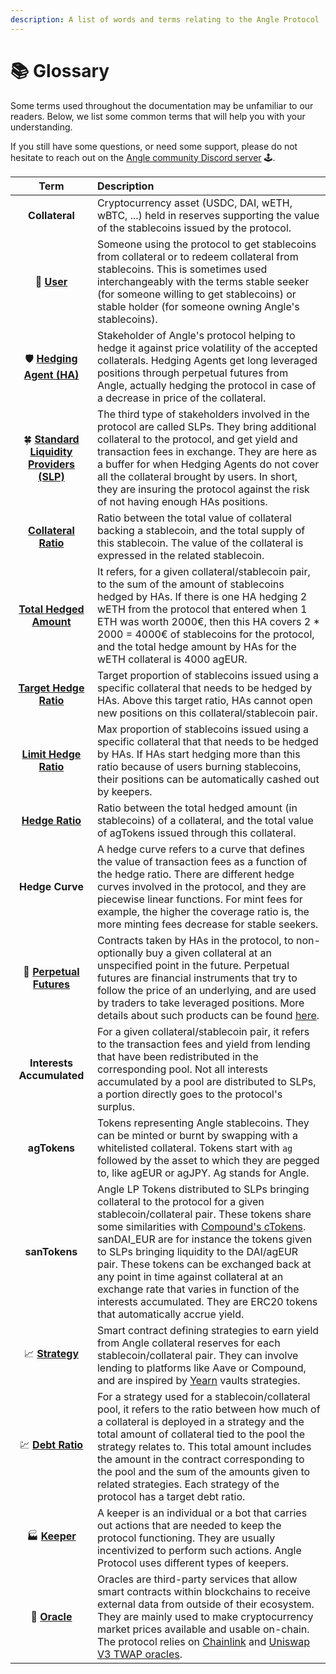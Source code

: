 ```yaml
---
description: A list of words and terms relating to the Angle Protocol
---
```


# 📚 Glossary

Some terms used throughout the documentation may be unfamiliar to our readers. Below, we list some common terms that will help you with your understanding.

If you still have some questions, or need some support, please do not hesitate to reach out on the [Angle community Discord server](https://discord.gg/67WSSZqBG6) 🕹️.

|                                                 Term                                                 | Description                                                                                                                                                                                                                                                                                                                                                                                                                                                                                                                       |
| :--------------------------------------------------------------------------------------------------: | :-------------------------------------------------------------------------------------------------------------------------------------------------------------------------------------------------------------------------------------------------------------------------------------------------------------------------------------------------------------------------------------------------------------------------------------------------------------------------------------------------------------------------------- |
|                                            **Collateral**                                            | Cryptocurrency asset \(USDC, DAI, wETH, wBTC, ...\) held in reserves supporting the value of the stablecoins issued by the protocol.                                                                                                                                                                                                                                                                                                                                                                                              |
|                               💱 [**User**](concepts/stable-seekers/)                                | Someone using the protocol to get stablecoins from collateral or to redeem collateral from stablecoins. This is sometimes used interchangeably with the terms stable seeker \(for someone willing to get stablecoins\) or stable holder \(for someone owning Angle's stablecoins\).                                                                                                                                                                                                                                               |
|                       🛡️ [**Hedging Agent \(HA\)**](concepts/hedging-agents/)                        | Stakeholder of Angle's protocol helping to hedge it against price volatility of the accepted collaterals. Hedging Agents get long leveraged positions through perpetual futures from Angle, actually hedging the protocol in case of a decrease in price of the collateral.                                                                                                                                                                                                                                                       |
|        🍀 [**Standard Liquidity Providers \(SLP\)**](concepts/standard-liquidity-providers/)         | The third type of stakeholders involved in the protocol are called SLPs. They bring additional collateral to the protocol, and get yield and transaction fees in exchange. They are here as a buffer for when Hedging Agents do not cover all the collateral brought by users. In short, they are insuring the protocol against the risk of not having enough HAs positions.                                                                                                                                                      |
|              [**Collateral Ratio**](https://docs.angle.money/concepts/collateral-ratio)              | Ratio between the total value of collateral backing a stablecoin, and the total supply of this stablecoin. The value of the collateral is expressed in the related stablecoin.                                                                                                                                                                                                                                                                                                                                                    |
|               [**Total Hedged Amount**](concepts/hedging-agents/#has-covered-amounts)                | It refers, for a given collateral/stablecoin pair, to the sum of the amount of stablecoins hedged by HAs. If there is one HA hedging 2 wETH from the protocol that entered when 1 ETH was worth 2000€, then this HA covers 2 \* 2000 = 4000€ of stablecoins for the protocol, and the total hedge amount by HAs for the wETH collateral is 4000 agEUR.                                                                                                                                                                            |
| [**Target Hedge Ratio**](concepts/hedging-agents/faq-ha.md#what-is-exactly-implied-by-hedging-ratio) | Target proportion of stablecoins issued using a specific collateral that needs to be hedged by HAs. Above this target ratio, HAs cannot open new positions on this collateral/stablecoin pair.                                                                                                                                                                                                                                                                                                                                    |
|                [**Limit Hedge Ratio**](concepts/hedging-agents/#has-covered-amounts)                 | Max proportion of stablecoins issued using a specific collateral that that needs to be hedged by HAs. If HAs start hedging more than this ratio because of users burning stablecoins, their positions can be automatically cashed out by keepers.                                                                                                                                                                                                                                                                                 |
|    [**Hedge Ratio**](concepts/hedging-agents/faq-ha.md#what-is-exactly-implied-by-hedging-ratio)     | Ratio between the total hedged amount (in stablecoins) of a collateral, and the total value of agTokens issued through this collateral.                                                                                                                                                                                                                                                                                                                                                                                           |
|                                           **Hedge Curve**                                            | A hedge curve refers to a curve that defines the value of transaction fees as a function of the hedge ratio. There are different hedge curves involved in the protocol, and they are piecewise linear functions. For mint fees for example, the higher the coverage ratio is, the more minting fees decrease for stable seekers.                                                                                                                                                                                                  |
|                🔮 [**Perpetual Futures**](concepts/hedging-agents/#perpetual-futures)                | Contracts taken by HAs in the protocol, to non-optionally buy a given collateral at an unspecified point in the future. Perpetual futures are financial instruments that try to follow the price of an underlying, and are used by traders to take leveraged positions. More details about such products can be found [here](https://academy.binance.com/en/articles/what-are-perpetual-futures-contracts).                                                                                                                       |
|                                      **Interests Accumulated**                                       | For a given collateral/stablecoin pair, it refers to the transaction fees and yield from lending that have been redistributed in the corresponding pool. Not all interests accumulated by a pool are distributed to SLPs, a portion directly goes to the protocol's surplus.                                                                                                                                                                                                                                                      |
|                                             **agTokens**                                             | Tokens representing Angle stablecoins. They can be minted or burnt by swapping with a whitelisted collateral. Tokens start with `ag` followed by the asset to which they are pegged to, like agEUR or agJPY. Ag stands for Angle.                                                                                                                                                                                                                                                                                                 |
|                                            **sanTokens**                                             | Angle LP Tokens distributed to SLPs bringing collateral to the protocol for a given stablecoin/collateral pair. These tokens share some similarities with [Compound's cTokens](https://compound.finance/docs/ctokens). sanDAI_EUR are for instance the tokens given to SLPs bringing liquidity to the DAI/agEUR pair. These tokens can be exchanged back at any point in time against collateral at an exchange rate that varies in function of the interests accumulated. They are ERC20 tokens that automatically accrue yield. |
|                                📈 [**Strategy**](concepts/lending.md)                                | Smart contract defining strategies to earn yield from Angle collateral reserves for each stablecoin/collateral pair. They can involve lending to platforms like Aave or Compound, and are inspired by [Yearn](https://docs.yearn.finance/resources/defi-glossary#yvault) vaults strategies.                                                                                                                                                                                                                                       |
|                         💹 [**Debt Ratio**](concepts/lending.md#debt-ratio)                          | For a strategy used for a stablecoin/collateral pool, it refers to the ratio between how much of a collateral is deployed in a strategy and the total amount of collateral tied to the pool the strategy relates to. This total amount includes the amount in the contract corresponding to the pool and the sum of the amounts given to related strategies. Each strategy of the protocol has a target debt ratio.                                                                                                               |
|                                 🏭 [**Keeper**](concepts/other-aspects/keepers.md)                                 | A keeper is an individual or a bot that carries out actions that are needed to keep the protocol functioning. They are usually incentivized to perform such actions. Angle Protocol uses different types of keepers.                                                                                                                                                                                                                                                                                                              |
|                                 🔱 [**Oracle**](concepts/other-aspects/oracles.md)                                 | Oracles are third-party services that allow smart contracts within blockchains to receive external data from outside of their ecosystem. They are mainly used to make cryptocurrency market prices available and usable on-chain. The protocol relies on [Chainlink](https://chain.link) and [Uniswap V3 TWAP oracles](https://uniswap.org/blog/uniswap-v3/).                                                                                                                                                                     |
